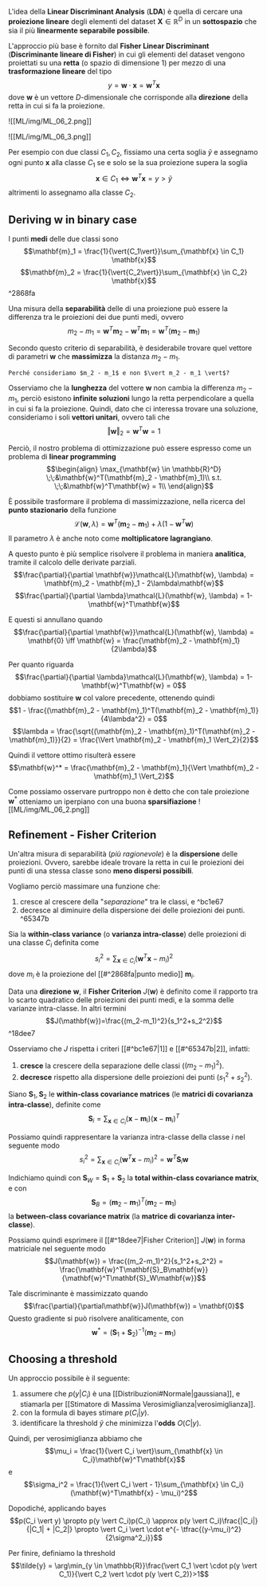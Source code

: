 L'idea della **Linear Discriminant Analysis** (**LDA**) è quella di cercare una **proiezione lineare** degli elementi del dataset $\mathbf{X} \in \mathbb{R}^D$ in un **sottospazio** che sia il più **linearmente separabile possibile**.

L'approccio più base è fornito dal **Fisher Linear Discriminant** (**Discriminante lineare di Fisher**) in cui gli elementi del dataset vengono proiettati su una **retta** (o spazio di dimensione 1) per mezzo di una **trasformazione lineare** del tipo $$y = \mathbf{w} \cdot \mathbf{x} = \mathbf{w}^T \mathbf{x}$$ dove $\mathbf{w}$ è un vettore $D$-dimensionale che corrisponde alla **direzione** della retta in cui si fa la proiezione. 

![[ML/img/ML_06_2.png]]

![[ML/img/ML_06_3.png]]

Per esempio con due classi $C_1, C_2$, fissiamo una certa soglia $\tilde{y}$ e assegnamo ogni punto $\mathbf{x}$ alla classe $C_1$ se e solo se la sua proiezione supera la soglia $$\mathbf{x} \in C_1 \iff \mathbf{w}^T \mathbf{x}= y > \tilde{y}$$ altrimenti lo assegnamo alla classe $C_2$.

## Deriving $\mathbf{w}$ in binary case
I punti **medi** delle due classi sono
$$\mathbf{m}_1 = \frac{1}{\vert{C_1\vert}}\sum_{\mathbf{x} \in C_1} \mathbf{x}$$
$$\mathbf{m}_2 = \frac{1}{\vert{C_2\vert}}\sum_{\mathbf{x} \in C_2} \mathbf{x}$$ ^2868fa


Una misura della **separabilità** delle di una proiezione può essere la differenza tra le proiezioni dei due punti medi, ovvero $$m_2 - m_1 = \mathbf{w}^T\mathbf{m}_2 - \mathbf{w}^T\mathbf{m}_1 = \mathbf{w}^T(\mathbf{m}_2 - \mathbf{m}_1)$$

Secondo questo criterio di separabilità, è desiderabile trovare quel vettore di parametri $\mathbf{w}$ che **massimizza** la distanza $m_2 - m_1$.

```ad-attention
Perché consideriamo $m_2 - m_1$ e non $\vert m_2 - m_1 \vert$?
```


Osserviamo che la **lunghezza** del vottere $\mathbf{w}$ non cambia la differenza $m_2 - m_1$, perciò esistono **infinite soluzioni** lungo la retta perpendicolare a quella in cui si fa la proiezione.
Quindi, dato che ci interessa trovare una soluzione, consideriamo i soli **vettori unitari**, ovvero tali che $$\Vert \mathbf{w} \Vert_2 = \mathbf{w}^T \mathbf{w} = 1$$

Perciò, il nostro problema di ottimizzazione può essere espresso come un problema di **linear programming**
$$\begin{align}
\max_{\mathbf{w} \in \mathbb{R}^D} \;\;&\mathbf{w}^T(\mathbf{m}_2 - \mathbf{m}_1)\\
s.t. \;\;&\mathbf{w}^T\mathbf{w} = 1\\
\end{align}$$

È possibile trasformare il problema di massimizzazione, nella ricerca del **punto stazionario** della funzione $$\mathcal{L}(\mathbf{w},\lambda) = \mathbf{w}^T(\mathbf{m}_2 - \mathbf{m}_1)+ \lambda(1 - \mathbf{w}^T\mathbf{w})$$Il parametro $\lambda$ è anche noto come **moltiplicatore lagrangiano**.

A questo punto è più semplice risolvere il problema in maniera **analitica**, tramite il calcolo delle derivate parziali.
$$\frac{\partial}{\partial \mathbf{w}}\mathcal{L}(\mathbf{w}, \lambda) = \mathbf{m}_2 - \mathbf{m}_1 - 2\lambda\mathbf{w}$$
$$\frac{\partial}{\partial \lambda}\mathcal{L}(\mathbf{w}, \lambda) = 1-\mathbf{w}^T\mathbf{w}$$

E questi si annullano quando 
$$\frac{\partial}{\partial \mathbf{w}}\mathcal{L}(\mathbf{w}, \lambda) = \mathbf{0} \iff \mathbf{w} = \frac{\mathbf{m}_2 - \mathbf{m}_1}{2\lambda}$$

Per quanto riguarda $$\frac{\partial}{\partial \lambda}\mathcal{L}(\mathbf{w}, \lambda) = 1-\mathbf{w}^T\mathbf{w} =  0$$ dobbiamo sostituire $\mathbf{w}$ col valore precedente, ottenendo quindi 
$$1 - \frac{(\mathbf{m}_2 - \mathbf{m}_1)^T(\mathbf{m}_2 - \mathbf{m}_1)}{4\lambda^2} = 0$$
$$\lambda = \frac{\sqrt{(\mathbf{m}_2 - \mathbf{m}_1)^T(\mathbf{m}_2 - \mathbf{m}_1)}}{2} = \frac{\Vert \mathbf{m}_2 - \mathbf{m}_1 \Vert_2}{2}$$

Quindi il vettore ottimo risulterà essere $$\mathbf{w}^* = \frac{\mathbf{m}_2 - \mathbf{m}_1}{\Vert \mathbf{m}_2 - \mathbf{m}_1 \Vert_2}$$

Come possiamo osservare purtroppo non è detto che con tale proiezione $\mathbf{w}^*$ otteniamo un iperpiano con una buona **sparsifiazione**
![[ML/img/ML_06_2.png]]


## Refinement - Fisher Criterion
Un'altra misura di separabilità (*più ragionevole*) è la **dispersione** delle proiezioni.
Ovvero, sarebbe ideale trovare la retta in cui le proiezioni dei punti di una stessa classe sono **meno dispersi possibili**.

Vogliamo perciò massimare una funzione che:
1. cresce al crescere della "*separazione*" tra le classi, e ^bc1e67
2. decresce al diminuire della dispersione dei delle proiezioni dei punti. ^65347b

Sia la **within-class variance** (o **varianza intra-classe**) delle proiezioni di una classe $C_i$ definita come $$s_i^2 = \sum_{\mathbf{x} \in C_i}(\mathbf{w}^T\mathbf{x} - m_i)^2$$ dove $m_i$ è la proiezione del [[#^2868fa|punto medio]] $\mathbf{m}_i$.

Data una **direzione** $\mathbf{w}$, il **Fisher Criterion** $J(\mathbf{w})$ è definito come il rapporto tra lo scarto quadratico delle proiezioni dei punti medi, e la somma delle varianze intra-classe.
In altri termini $$J(\mathbf{w})=\frac{(m_2-m_1)^2}{s_1^2+s_2^2}$$ ^18dee7

Osserviamo che $J$ rispetta i criteri [[#^bc1e67|1]] e [[#^65347b|2]], infatti:
1. **cresce** la crescere della separazione delle classi ($(m_2-m_1)^2$).
2. **decresce** rispetto alla dispersione delle proiezioni dei punti ($s_1^2+s_2^2$).

Siano $\mathbf{S}_1, \mathbf{S}_2$ le **within-class covariance matrices** (le **matrici di covarianza intra-classe**), definite come $$\mathbf{S}_i = \sum_{\mathbf{x} \in C_i} (\mathbf{x} - \mathbf{m}_i)(\mathbf{x} - \mathbf{m}_i)^T$$

Possiamo quindi rappresentare la varianza intra-classe della classe $i$ nel seguente modo $$s_i^2 = \sum_{\mathbf{x} \in C_i}(\mathbf{w}^T\mathbf{x} - m_i)^2 = \mathbf{w}^T\mathbf{S}_i\mathbf{w}$$

Indichiamo quindi con $\mathbf{S}_W = \mathbf{S}_1 + \mathbf{S}_2$ la **total within-class covariance matrix**, e con $$\mathbf{S}_B = (\mathbf{m}_2 - \mathbf{m}_1)^T(\mathbf{m}_2 - \mathbf{m}_1)$$ la **between-class covariance matrix** (la **matrice di covarianza inter-classe**).

Possiamo quindi esprimere il [[#^18dee7|Fisher Criterion]] $J(\mathbf{w})$ in forma matriciale nel seguente modo $$J(\mathbf{w}) = \frac{(m_2-m_1)^2}{s_1^2+s_2^2} = \frac{\mathbf{w}^T\mathbf{S}_B\mathbf{w}}{\mathbf{w}^T\mathbf{S}_W\mathbf{w}}$$

Tale discriminante è massimizzato quando $$\frac{\partial}{\partial\mathbf{w}}J(\mathbf{w}) = \mathbf{0}$$
Questo gradiente si può risolvere analiticamente, con $$\mathbf{w}^* = (\mathbf{S}_1 + \mathbf{S}_2)^{-1}(\mathbf{m}_2 - \mathbf{m}_1)$$

## Choosing a threshold
Un approccio possibile è il seguente:
1. assumere che $p(y \vert C_i)$ è una [[Distribuzioni#Normale|gaussiana]], e stiamarla per [[Stimatore di Massima Verosimiglianza|verosimiglianza]].
2. con la formula di bayes stimare $p(C_i \vert y)$.
3. identificare la threshold $\tilde{y}$ che minimizza l'**odds** $O(C \vert y)$.

Quindi, per verosimiglianza abbiamo che $$\mu_i = \frac{1}{\vert C_i \vert}\sum_{\mathbf{x} \in C_i}\mathbf{w}^T\mathbf{x}$$ e $$\sigma_i^2 = \frac{1}{\vert C_i \vert - 1}\sum_{\mathbf{x} \in C_i}(\mathbf{w}^T\mathbf{x} - \mu_i)^2$$

Dopodiché, applicando bayes $$p(C_i \vert y) \propto p(y \vert C_i)p(C_i) \approx p(y \vert C_i)\frac{|C_i|}{|C_1| + |C_2|} \propto \vert C_i \vert \cdot e^{- \tfrac{(y-\mu_i)^2}{2\sigma^2_i}}$$

Per finire, definiamo la threshold $$\tilde{y} = \arg\min_{y \in \mathbb{R}}\frac{\vert C_1 \vert \cdot p(y \vert C_1)}{\vert C_2 \vert \cdot p(y \vert C_2)}>1$$
